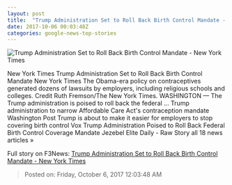 ```yaml
---
layout: post
title:  "Trump Administration Set to Roll Back Birth Control Mandate - New York Times"
date: 2017-10-06 00:03:48Z
categories: google-news-top-stories
---
```


![Trump Administration Set to Roll Back Birth Control Mandate - New York Times](https://static01.nyt.com/images/2017/10/06/us/06dc-contraceptive/06dc-contraceptive-facebookJumbo.jpg)

New York Times Trump Administration Set to Roll Back Birth Control Mandate New York Times The Obama-era policy on contraceptives generated dozens of lawsuits by employers, including religious schools and colleges. Credit Ruth Fremson/The New York Times. WASHINGTON — The Trump administration is poised to roll back the federal ... Trump administration to narrow Affordable Care Act's contraception mandate Washington Post Trump is about to make it easier for employers to stop covering birth control Vox Trump Administration Poised to Roll Back Federal Birth Control Coverage Mandate Jezebel Elite Daily - Raw Story all 18 news articles »


Full story on F3News: [Trump Administration Set to Roll Back Birth Control Mandate - New York Times](http://www.f3nws.com/n/E4D4uD)

> Posted on: Friday, October 6, 2017 12:03:48 AM
